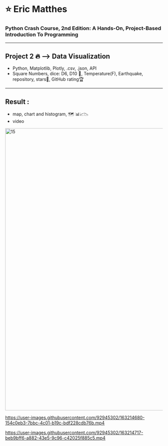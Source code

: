 # :star: Eric Matthes 

### Python Crash Course,  2nd Edition: A Hands-On, Project-Based Introduction To Programming 
--------
## Project 2  :fire: --> Data Visualization
 - Python, Matplotlib, Plotly, .csv, .json, API
 - Square Numbers, dice: D6, D10 :game_die:, Temperature(F), Earthquake, repository, stars:star2:, GitHub rating:trophy:
----
## Result : 
- map, chart and histogram, 🗺️ :bar_chart::chart_with_upwards_trend::chart_with_downwards_trend:
- video
<img width="900" alt="15" src="https://user-images.githubusercontent.com/92945302/163202652-9eaca24e-d1fe-4463-b7c1-ef4b268ee533.png"> 
 



https://user-images.githubusercontent.com/92945302/163214680-154c0eb3-7bbc-4c01-b19c-bdf228cdb76b.mp4






https://user-images.githubusercontent.com/92945302/163214717-beb9bff6-a882-43e5-9c96-c42025f885c5.mp4


